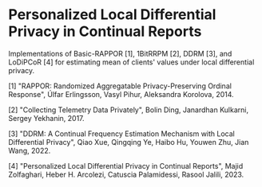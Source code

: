 # Personalized Local Differential Privacy in Continual Reports

Implementations of Basic-RAPPOR [1], 1BitRRPM [2], DDRM [3], and LoDiPCoR [4] for estimating mean of clients' values under local differential privacy.

[1] "RAPPOR: Randomized Aggregatable Privacy-Preserving Ordinal Response", Úlfar Erlingsson, Vasyl Pihur, Aleksandra Korolova, 2014.

[2] "Collecting Telemetry Data Privately", Bolin Ding, Janardhan Kulkarni, Sergey Yekhanin, 2017.

[3] "DDRM: A Continual Frequency Estimation Mechanism with Local Differential Privacy", Qiao Xue, Qingqing Ye, Haibo Hu, Youwen Zhu, Jian Wang, 2022.

[4] "Personalized Local Differential Privacy in Continual Reports", Majid Zolfaghari, Heber H. Arcolezi, Catuscia Palamidessi, Rasool Jalili, 2023.
